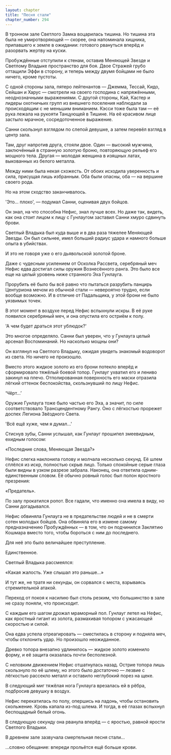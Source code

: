 ```yaml
---
layout: chapter
title: "Песня стали"
chapter_number: 294
---
```


В тронном зале Светлого Замка воцарилась тишина. Но тишина эта была не умиротворяющей — скорее, она напоминала хищника, припавшего к земле в ожидании: готового рвануться вперёд и разорвать жертву на куски.

Пробуждённые отступили к стенам, оставив Меняющей Звезде и Светлому Владыке пространство для боя. Двое Стражей грубо оттащили Эффи в сторону, и теперь между двумя бойцами не было ничего, кроме пустоты.

С одной стороны зала, пятеро лейтенантов — Джемма, Тессай, Кидо, Сейшан и Харус — смотрели на своего господина с напряжёнными, неоднозначными выражениями. С другой стороны, Кай, Кастер и лидеры охотничьих групп из внешнего поселения наблюдали за происходящим с не меньшим вниманием. Кэсси тоже была там — её рука лежала на рукояти Танцующей в Тишине. На её красивом лице застыло мрачное, сосредоточенное выражение.

Санни скользнул взглядом по слепой девушке, а затем перевёл взгляд в центр зала.

Там, друг напротив друга, стояли двое. Один — высокий мужчина, заключённый в странную золотую броню, повторяющую рельеф его мощного тела. Другая — молодая женщина в изящных латах, выкованных из белого металла.

Между ними была некая схожесть. От обоих исходила уверенность и сила, присущая лишь избранным. Оба были опасны, оба — на вершине своего рода.

Но на этом сходство заканчивалось.

'Это… плохо', — подумал Санни, оценивая двух бойцов.

Он знал, на что способна Нефис, знал лучше всех. Но даже так, видеть, как она стоит лицом к лицу с Гунлаугом заставил Санни хмуро сдвинуть брови.

Светлый Владыка был куда выше и в два раза тяжелее Меняющей Звезды. Он был сильнее, имел больший радиус удара и намного больше опыта в убийствах.

И это не говоря уже о его дьявольской золотой броне.

Даже с чудесным усилением от Осколка Рассвета, серебряный меч Нефис едва достигал силы оружия Вознесённого ранга. Это было все еще на целый уровень ниже странного Эха Гунлауга.

Прорубить её было бы всё равно что пытаться разрубить панцирь Центуриона мечом из обычной стали — невероятно трудно, если вообще возможно. И в отличие от Падальщика, у этой брони не было уязвимых точек.

В этот момент в воздухе перед Нефис вспыхнули искры. В её руке появился серебряный меч, и она опустила его остриём к полу.

'А чем будет драться этот ублюдок?'

Это многое определяло. Санни был уверен, что у Гунлауга целый арсенал Воспоминаний. Но насколько мощны они?

Он взглянул на Светлого Владыку, ожидая увидеть знакомый водоворот из света. Но ничего не произошло.

Вместо этого жидкое золото из его брони потекло вперёд и сформировало тяжёлый боевой топор. Гунлауг ухватил его и лениво закинул на плечо. Отполированная поверхность его маски отразила лёгкий оттенок беспокойства, скользнувший по лицу Нефис.

‘Чёрт…’

Оружие Гунлауга тоже было частью его Эха, а значит, по силе соответствовало Трансцендентному Рангу. Оно с лёгкостью прорежет доспех Легиона Звёздного Света.

'Всё ещё хуже, чем я думал…'

Стиснув зубы, Санни услышал, как Гунлауг прошипел змеевидным, ехидным голосом:

«Последние слова, Меняющая Звезда?»

Нефис слегка наклонила голову и молчала несколько секунд. Её шлем сплёлся из искр, полностью скрыв лицо. Только спокойные серые глаза были видны в узком разрезе забрала. Наконец, она ответила одним-единственным словом. Её обычно ровный голос был полон яростного презрения:

«Предатель».

По залу прокатился ропот. Все гадали, что именно она имела в виду, но Санни догадывался.

Нефис обвиняла Гунлауга не в предательстве людей и не в смерти сотен молодых бойцов. Она обвиняла его в измене самому предназначению Пробуждённых — в том, что он подчинился Заклятию Кошмара вместо того, чтобы бороться с ним до последнего.

Для неё это было величайшее преступление.

Единственное.

Светлый Владыка рассмеялся:

«Какая жалость. Уже слышал это раньше…»

И тут же, не тратя ни секунды, он сорвался с места, взрываясь стремительной атакой.

Переход от покоя к насилию был столь резким, что большинство в зале не сразу поняли, что происходит.

С каждым его шагом дрожал мраморный пол. Гунлауг летел на Нефис, как яростный гигант из золота, размахивая топором с ужасающей скоростью и силой.

Она едва успела отреагировать — сместилась в сторону и подняла меч, чтобы отклонить удар. Но произошло неожиданное.

Древко топора внезапно удлинилось — жидкое золото изменило форму, и её защита оказалась почти бесполезной.

С неловким движением Нефис отшатнулась назад. Острие топора лишь скользнуло по её шлему, но этого было достаточно — лезвие с лёгкостью рассекло металл и оставило неглубокий порез на щеке.

В следующий миг тяжёлая нога Гунлауга врезалась ей в рёбра, подбросив девушку в воздух.

Нефис перекатилась по полу, опершись на ладонь, чтобы остановить скольжение. Кровь капала из-под шлема. И тогда, в её глазах вспыхнул беспощадный белый огонь.

В следующую секунду она рванула вперёд — с яростью, равной ярости Светлого Владыки.

В древнем зале зазвучала смертельная песня стали…

…словно обещание: впереди прольётся ещё больше крови.

